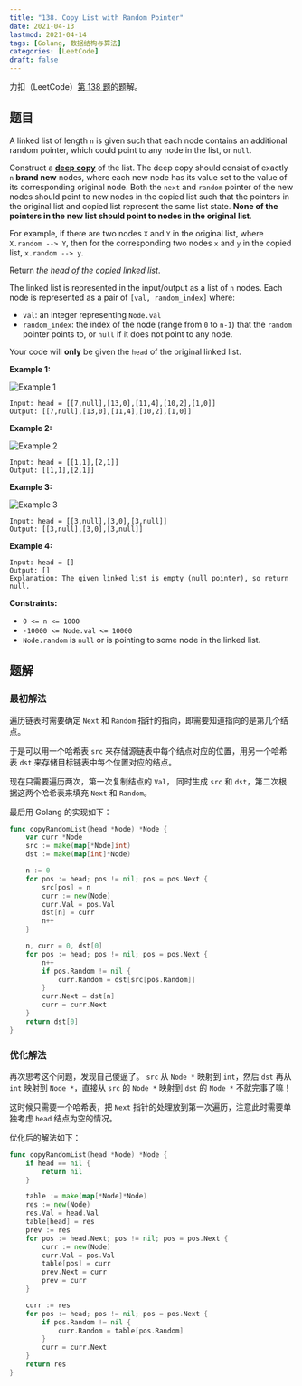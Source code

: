 ```yaml
---
title: "138. Copy List with Random Pointer"
date: 2021-04-13
lastmod: 2021-04-14
tags: [Golang, 数据结构与算法]
categories: [LeetCode]
draft: false
---
```


力扣（LeetCode）[第 138 题](https://leetcode-cn.com/problems/copy-list-with-random-pointer)的题解。

<!--more-->

## 题目

A linked list of length `n` is given such that each node contains an additional random pointer, which could point to any node in the list, or `null`.

Construct a [**deep copy**](https://en.wikipedia.org/wiki/Object_copying#Deep_copy) of the list. The deep copy should consist of exactly `n` **brand new** nodes, where each new node has its value set to the value of its corresponding original node. Both the `next` and `random` pointer of the new nodes should point to new nodes in the copied list such that the pointers in the original list and copied list represent the same list state. **None of the pointers in the new list should point to nodes in the original list**.

For example, if there are two nodes `X` and `Y` in the original list, where `X.random --> Y`, then for the corresponding two nodes `x` and `y` in the copied list, `x.random --> y`.

Return _the head of the copied linked list_.

The linked list is represented in the input/output as a list of `n` nodes. Each node is represented as a pair of `[val, random_index]` where:

- `val`: an integer representing `Node.val`
- `random_index`: the index of the node (range from `0` to `n-1`) that the `random` pointer points to, or `null` if it does not point to any node.

Your code will **only** be given the `head` of the original linked list.

**Example 1:**

![Example 1](/images/leetcode/daily/138-copy-list-with-random-pointer/e1.png)

```text
Input: head = [[7,null],[13,0],[11,4],[10,2],[1,0]]
Output: [[7,null],[13,0],[11,4],[10,2],[1,0]]
```

**Example 2:**

![Example 2](/images/leetcode/daily/138-copy-list-with-random-pointer/e2.png)

```text
Input: head = [[1,1],[2,1]]
Output: [[1,1],[2,1]]
```

**Example 3:**

![Example 3](/images/leetcode/daily/138-copy-list-with-random-pointer/e3.png)

```text
Input: head = [[3,null],[3,0],[3,null]]
Output: [[3,null],[3,0],[3,null]]
```

**Example 4:**

```text
Input: head = []
Output: []
Explanation: The given linked list is empty (null pointer), so return null.
```

**Constraints:**

- `0 <= n <= 1000`
- `-10000 <= Node.val <= 10000`
- `Node.random` is `null` or is pointing to some node in the linked list.

## 题解

### 最初解法

遍历链表时需要确定 `Next` 和 `Random` 指针的指向，即需要知道指向的是第几个结点。

于是可以用一个哈希表 `src` 来存储源链表中每个结点对应的位置，用另一个哈希表 `dst` 来存储目标链表中每个位置对应的结点。

现在只需要遍历两次，第一次复制结点的 `Val`， 同时生成 `src` 和 `dst`，第二次根据这两个哈希表来填充 `Next` 和 `Random`。

最后用 Golang 的实现如下：

```go
func copyRandomList(head *Node) *Node {
    var curr *Node
    src := make(map[*Node]int)
    dst := make(map[int]*Node)

    n := 0
    for pos := head; pos != nil; pos = pos.Next {
        src[pos] = n
        curr := new(Node)
        curr.Val = pos.Val
        dst[n] = curr
        n++
    }

    n, curr = 0, dst[0]
    for pos := head; pos != nil; pos = pos.Next {
        n++
        if pos.Random != nil {
            curr.Random = dst[src[pos.Random]]
        }
        curr.Next = dst[n]
        curr = curr.Next
    }
    return dst[0]
}
```

### 优化解法

再次思考这个问题，发现自己傻逼了。 `src` 从 `Node *` 映射到 `int`，然后 `dst` 再从 `int` 映射到 `Node *`，直接从 `src` 的 `Node *` 映射到 `dst` 的 `Node *` 不就完事了嘛！

这时候只需要一个哈希表，把 `Next` 指针的处理放到第一次遍历，注意此时需要单独考虑 `head` 结点为空的情况。

优化后的解法如下：

```go
func copyRandomList(head *Node) *Node {
    if head == nil {
        return nil
    }

    table := make(map[*Node]*Node)
    res := new(Node)
    res.Val = head.Val
    table[head] = res
    prev := res
    for pos := head.Next; pos != nil; pos = pos.Next {
        curr := new(Node)
        curr.Val = pos.Val
        table[pos] = curr
        prev.Next = curr
        prev = curr
    }

    curr := res
    for pos := head; pos != nil; pos = pos.Next {
        if pos.Random != nil {
            curr.Random = table[pos.Random]
        }
        curr = curr.Next
    }
    return res
}
```
